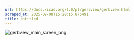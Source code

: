 ```yaml
---
url: https://docs.kicad.org/9.0/pl/gerbview/gerbview.html
scraped_at: 2025-09-08T15:28:15.875491
title: Untitled
---
```


![gerbview_main_screen_png](images/pl/gerbview_main_screen.png)

